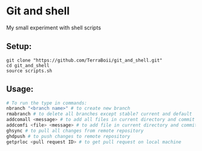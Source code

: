 # Git and shell
My small experiment with shell scripts

## Setup:
```shell
git clone "https://github.com/TerraBoii/git_and_shell.git"
cd git_and_shell
source scripts.sh
```

## Usage:
```bash
# To run the type in commands:
nbranch "<branch name>" # to create new branch
rmabranch # to delete all branches except stable? current and default
addcomall <message> # to add all files in current directory and commit with message
addcomfi <file> <message> # to add file in current directory and commit with message 
ghsync # to pull all changes from remote repository
ghdpush # to push changes to remote repository
getprloc <pull request ID> # to get pull request on local machine
```
